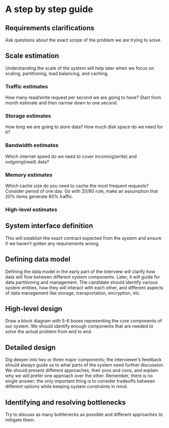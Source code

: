 # A step by step guide

## Requirements clarifications

Ask questions about the exact scope of the problem we are trying to solve.

## Scale estimation

Understanding the scale of the system will help later when we focus on scaling, partitioning, load balancing, and caching.

### Traffic estimates

How many read/write request per second we are going to have? Start from month estimate and then narrow down to one second.

### Storage estimates

How long we are going to store data? How much disk space do we need for it? 

### Bandwidth estimates

Which internet speed do we need to cover incoming(write) and outgoing(read) data?

### Memory estimates

Which cache size do you need to cache the most frequent requests? Consider period of one day. Go with 20/80 rule, make an assumption that 20% items generate 80% traffic.

### High-level estimates


## System interface definition

This will establish the exact contract expected from the system and ensure if we haven’t gotten any requirements wrong.

## Defining data model

Defining the data model in the early part of the interview will clarify how data will flow between different system components. Later, it will guide for data partitioning and management. The candidate should identify various system entities, how they will interact with each other, and different aspects of data management like storage, transportation, encryption, etc.

## High-level design

Draw a block diagram with 5-6 boxes representing the core components of our system. We should identify enough components that are needed to solve the actual problem from end to end.

## Detailed design

Dig deeper into two or three major components; the interviewer’s feedback should always guide us to what parts of the system need further discussion. We should present different approaches, their pros and cons, and explain why we will prefer one approach over the other. Remember, there is no single answer; the only important thing is to consider tradeoffs between different options while keeping system constraints in mind.

## Identifying and resolving bottlenecks

Try to discuss as many bottlenecks as possible and different approaches to mitigate them.


